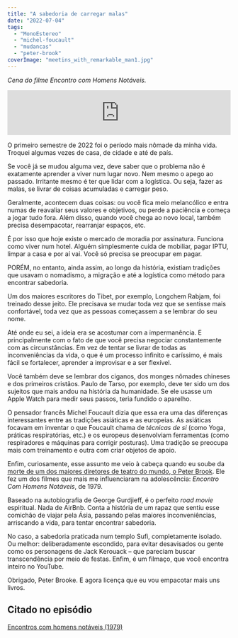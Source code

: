 ```yaml
---
title: "A sabedoria de carregar malas"
date: "2022-07-04"
tags: 
  - "MonoEstereo"
  - "michel-foucault"
  - "mudancas"
  - "peter-brook"
coverImage: "meetins_with_remarkable_man1.jpg"
---
```


_Cena do filme Encontro com Homens Notáveis._

<iframe src="https://anchor.fm/monoestereo/embed/episodes/A-sabedoria-de-carregar-malas-e1kq41a" height="102px" width="100%" frameborder="0" scrolling="no"></iframe>

O primeiro semestre de 2022 foi o período mais nômade da minha vida. Troquei algumas vezes de casa, de cidade e até de país.

Se você já se mudou alguma vez, deve saber que o problema não é exatamente aprender a viver num lugar novo. Nem mesmo o apego ao passado. Irritante mesmo é ter que lidar com a logística. Ou seja, fazer as malas, se livrar de coisas acumuladas e carregar peso.

Geralmente, acontecem duas coisas: ou você fica meio melancólico e entra numas de reavaliar seus valores e objetivos, ou perde a paciência e começa a jogar tudo fora. Além disso, quando você chega ao novo local, também precisa desempacotar, rearranjar espaços, etc.

É por isso que hoje existe o mercado de moradia por assinatura. Funciona como viver num hotel. Alguém simplesmente cuida de mobiliar, pagar IPTU, limpar a casa e por aí vai. Você só precisa se preocupar em pagar.

PORÉM, no entanto, ainda assim, ao longo da história, existiam tradições que usavam o nomadismo, a migração e até a logística como método para encontrar sabedoria.

Um dos maiores escritores do Tibet, por exemplo, Longchem Rabjam, foi treinado desse jeito. Ele precisava se mudar toda vez que se sentisse mais confortável, toda vez que as pessoas começassem a se lembrar do seu nome.

Até onde eu sei, a ideia era se acostumar com a impermanência. E principalmente com o fato de que você precisa negociar constantemente com as circunstâncias. Em vez de tentar se livrar de todas as inconveniências da vida, o que é um processo infinito e caríssimo, é mais fácil se fortalecer, aprender a improvisar e a ser flexível.

Você também deve se lembrar dos ciganos, dos monges nômades chineses e dos primeiros cristãos. Paulo de Tarso, por exemplo, deve ter sido um dos sujeitos que mais andou na história da humanidade. Se ele usasse um Apple Watch para medir seus passos, teria fundido o aparelho.

O pensador francês Michel Foucault dizia que essa era uma das diferenças interessantes entre as tradições asiáticas e as europeias. As asiáticas focavam em inventar o que Foucault chama de _técnicas de si_ (como Yoga, práticas respiratórias, etc.) e os europeus desenvolviam ferramentas (como respiradores e máquinas para corrigir posturas). Uma tradição se preocupa mais com treinamento e outra com criar objetos de apoio.

Enfim, curiosamente, esse assunto me veio à cabeça quando eu soube da [morte de um dos maiores diretores de teatro do mundo, o Peter Brook](https://g1.globo.com/pop-arte/noticia/2022/07/04/peter-brook-lenda-do-teatro-britanico-morre-aos-97-anos.ghtml). Ele fez um dos filmes que mais me influenciaram na adolescência: _Encontro Com Homens Notáveis_, de 1979.

Baseado na autobiografia de George Gurdjieff, é o perfeito _road movie_ espiritual. Nada de AirBnb. Conta a história de um rapaz que sentiu esse comichão de viajar pela Ásia, passando pelas maiores inconveniências, arriscando a vida, para tentar encontrar sabedoria.

No caso, a sabedoria praticada num templo Sufi, completamente isolado. Ou melhor: deliberadamente escondido, para evitar desavisados ou gente como os personagens de Jack Kerouack – que pareciam buscar transcendência por meio de festas. Enfim, é um filmaço, que você encontra inteiro no YouTube.

Obrigado, Peter Brooke. E agora licença que eu vou empacotar mais uns livros.

## Citado no episódio

[Encontros com homens notáveis (1979)](https://www.youtube.com/watch?v=_DwXRuIoMGI)

